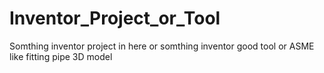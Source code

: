 # Inventor_Project_or_Tool
Somthing inventor project in here or somthing inventor good tool or ASME like fitting pipe 3D model
